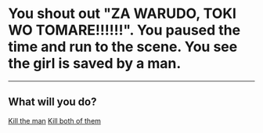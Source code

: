 # You shout out "ZA WARUDO, TOKI WO TOMARE!!!!!!". You paused the time and run to the scene. You see the girl is saved by a man. 
---
## What will you do? 
[Kill the man]()
[Kill both of them]()